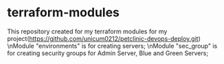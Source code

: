 # terraform-modules
This repository created for my terraform  modules for my project(https://github.com/unicum0212/petclinic-devops-deploy.git)
\nModule "environments" is for creating servers;
\nModule "sec_group" is for creating security groups for Admin Server, Blue and Green Servers;
